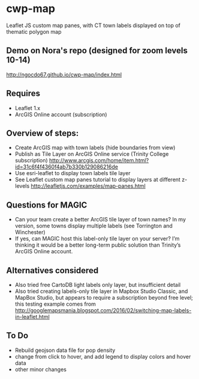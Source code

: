 # cwp-map
Leaflet JS custom map panes, with CT town labels displayed on top of thematic polygon map

## Demo on Nora's repo (designed for zoom levels 10-14)
http://ngocdo67.github.io/cwp-map/index.html

## Requires
- Leaflet 1.x
- ArcGIS Online account (subscription)

## Overview of steps:
- Create ArcGIS map with town labels (hide boundaries from view)
- Publish as Tile Layer on ArcGIS Online service (Trinity College subscription) http://www.arcgis.com/home/item.html?id=31c6f4f4360f4ab7b330b129086216de
- Use esri-leaflet to display town labels tile layer
- See Leaflet custom map panes tutorial to display layers at different z-levels http://leafletjs.com/examples/map-panes.html

## Questions for MAGIC
- Can your team create a better ArcGIS tile layer of town names? In my version, some towns display multiple labels (see Torrington and Winchester)
- If yes, can MAGIC host this label-only tile layer on your server? I’m thinking it would be a better long-term public solution than Trinity’s ArcGIS Online account.

## Alternatives considered
- Also tried free CartoDB light labels only layer, but insufficient detail
- Also tried creating labels-only tile layer in Mapbox Studio Classic, and MapBox Studio, but appears to require a subscription beyond free level; this testing example comes from http://googlemapsmania.blogspot.com/2016/02/switching-map-labels-in-leaflet.html

## To Do
- Rebuild geojson data file for pop density
- change from click to hover, and add legend to display colors and hover data
- other minor changes

